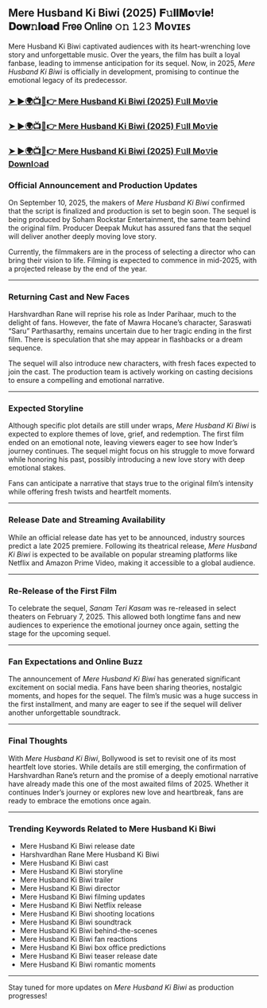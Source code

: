 ##  Mere Husband Ki Biwi (2025) 𝐅𝚞𝐥𝐥𝐌𝐨𝚟𝐢𝐞! 𝐃𝐨𝐰𝚗𝐥𝐨𝐚𝐝 𝖥𝗋𝖾𝖾 𝖮𝗇𝗅𝗂𝗇𝖾 𝚘𝚗 𝟷𝟸𝟹 Mᴏᴠɪᴇꜱ

 Mere Husband Ki Biwi captivated audiences with its heart-wrenching love story and unforgettable music. Over the years, the film has built a loyal fanbase, leading to immense anticipation for its sequel. Now, in 2025, *Mere Husband Ki Biwi* is officially in development, promising to continue the emotional legacy of its predecessor.

### [➤ ►🌍📺📱👉   Mere Husband Ki Biwi (2025) F𝚞ll Mo𝚟ie](https://t.co/8ye7vGQybe)

### [➤ ►🌍📺📱👉   Mere Husband Ki Biwi (2025) F𝚞ll Mo𝚟ie](https://t.co/8ye7vGQybe)

### [➤ ►🌍📺📱👉   Mere Husband Ki Biwi (2025) F𝚞ll Mo𝚟ie Downl𝚘ad](https://t.co/8ye7vGQybe)

### **Official Announcement and Production Updates**

On September 10, 2025, the makers of *Mere Husband Ki Biwi* confirmed that the script is finalized and production is set to begin soon. The sequel is being produced by Soham Rockstar Entertainment, the same team behind the original film. Producer Deepak Mukut has assured fans that the sequel will deliver another deeply moving love story.

Currently, the filmmakers are in the process of selecting a director who can bring their vision to life. Filming is expected to commence in mid-2025, with a projected release by the end of the year.

---

### **Returning Cast and New Faces**

Harshvardhan Rane will reprise his role as Inder Parihaar, much to the delight of fans. However, the fate of Mawra Hocane’s character, Saraswati “Saru” Parthasarthy, remains uncertain due to her tragic ending in the first film. There is speculation that she may appear in flashbacks or a dream sequence.

The sequel will also introduce new characters, with fresh faces expected to join the cast. The production team is actively working on casting decisions to ensure a compelling and emotional narrative.

---

### **Expected Storyline**

Although specific plot details are still under wraps, *Mere Husband Ki Biwi* is expected to explore themes of love, grief, and redemption. The first film ended on an emotional note, leaving viewers eager to see how Inder’s journey continues. The sequel might focus on his struggle to move forward while honoring his past, possibly introducing a new love story with deep emotional stakes.

Fans can anticipate a narrative that stays true to the original film’s intensity while offering fresh twists and heartfelt moments.

---

### **Release Date and Streaming Availability**

While an official release date has yet to be announced, industry sources predict a late 2025 premiere. Following its theatrical release, *Mere Husband Ki Biwi* is expected to be available on popular streaming platforms like Netflix and Amazon Prime Video, making it accessible to a global audience.

---

### **Re-Release of the First Film**

To celebrate the sequel, *Sanam Teri Kasam* was re-released in select theaters on February 7, 2025. This allowed both longtime fans and new audiences to experience the emotional journey once again, setting the stage for the upcoming sequel.

---

### **Fan Expectations and Online Buzz**

The announcement of *Mere Husband Ki Biwi* has generated significant excitement on social media. Fans have been sharing theories, nostalgic moments, and hopes for the sequel. The film’s music was a huge success in the first installment, and many are eager to see if the sequel will deliver another unforgettable soundtrack.

---

### **Final Thoughts**

With *Mere Husband Ki Biwi*, Bollywood is set to revisit one of its most heartfelt love stories. While details are still emerging, the confirmation of Harshvardhan Rane’s return and the promise of a deeply emotional narrative have already made this one of the most awaited films of 2025. Whether it continues Inder’s journey or explores new love and heartbreak, fans are ready to embrace the emotions once again.

---

### **Trending Keywords Related to Mere Husband Ki Biwi**

- Mere Husband Ki Biwi release date  
- Harshvardhan Rane Mere Husband Ki Biwi  
- Mere Husband Ki Biwi cast  
- Mere Husband Ki Biwi storyline  
- Mere Husband Ki Biwi trailer  
- Mere Husband Ki Biwi director  
- Mere Husband Ki Biwi filming updates  
- Mere Husband Ki Biwi Netflix release  
- Mere Husband Ki Biwi shooting locations  
- Mere Husband Ki Biwi soundtrack  
- Mere Husband Ki Biwi behind-the-scenes  
- Mere Husband Ki Biwi fan reactions  
- Mere Husband Ki Biwi box office predictions  
- Mere Husband Ki Biwi teaser release date  
- Mere Husband Ki Biwi romantic moments  

---

Stay tuned for more updates on *Mere Husband Ki Biwi* as production progresses!
